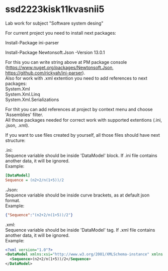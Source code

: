 # ssd2223kisk11kvasnii5  
Lab work for subject "Software system desing"  

For current project you need to install next packages:  

Install-Package ini-parser  

Install-Package Newtonsoft.Json -Version 13.0.1  

For this you can write string above at PM package console (https://www.nuget.org/packages/Newtonsoft.Json, https://github.com/rickyah/ini-parser).  
Also for work with .xml extention you need to add references to next packages:  
System.Xml  
System.Xml.Linq  
System.Xml.Serializations  

For thit you can add references at project by context menu and choose 'Assemblies' filter.  
All those packages needed for correct work with supported extentions (.ini, .json, .xml).  

If you want to use files created by yourself, all those files should have next structure:  

.ini:  
Sequence variable should be inside 'DataModel' block. If .ini file contains another data, it will be ignored.  
Example:
```ini  
[DataModel]    
Sequence = (n2+2/n(1+5))/2  
```  
.Json:  
Sequence variable should be inside curve brackets, as at default json format.  
Example:  
```json  
{"Sequence":"(n2+2/n(1+5))/2"}    
```  
.xml:  
Sequence variable should be inside 'DataModel' tag. If .xml file contains another data, it will be ignored.  
Example:  
```xml    
<?xml version="1.0"?>  
<DataModel xmlns:xsi="http://www.w3.org/2001/XMLSchema-instance" xmlns:xsd="http://www.w3.org/2001/XMLSchema%22%3E">    
  <Sequence>(n2+2/n(1+5))/2</Sequence>  
</DataModel>
```
